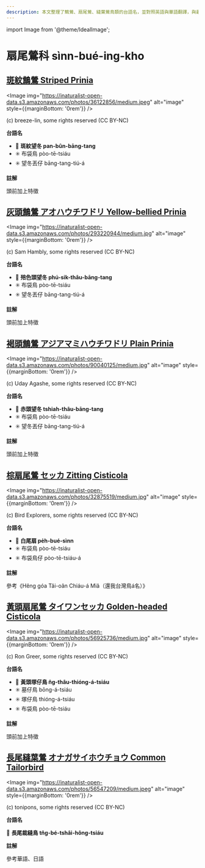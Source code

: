 ```yaml
---
description: 本文整理了鷦鶯、扇尾鶯、縫葉鶯鳥類的台語名，並對照英語與華語翻譯，與最新的鳥類分類，期待能夠供未來的台語鳥類圖鑑當作參考
---
```


import Image from '@theme/IdealImage';

# 扇尾鶯科 sìnn-bué-ing-kho

## [斑紋鷦鶯 Striped Prinia](https://ebird.org/species/strpri8)

<Image img="https://inaturalist-open-data.s3.amazonaws.com/photos/36122856/medium.jpeg" alt="image" style={{marginBottom: '0rem'}} />

<div className="image-caption">
(c) breeze-lin, some rights reserved (CC BY-NC)
</div>

**台語名**

- 🎯 **斑紋望冬 pan-bûn-bāng-tang**
- ✳️ 布袋鳥 pòo-tē-tsiáu
- ✳️ 望冬丟仔 bāng-tang-tiú-á

**註解**

頭前加上特徵

## [灰頭鷦鶯 アオハウチワドリ Yellow-bellied Prinia](https://ebird.org/species/yebpri1)

<Image img="https://inaturalist-open-data.s3.amazonaws.com/photos/293220944/medium.jpg" alt="image" style={{marginBottom: '0rem'}} />

<div className="image-caption">
(c) Sam Hambly, some rights reserved (CC BY-NC)
</div>

**台語名**

- 🎯 **殕色頭望冬 phú-sik-thâu-bāng-tang**
- ✳️ 布袋鳥 pòo-tē-tsiáu
- ✳️ 望冬丟仔 bāng-tang-tiú-á

**註解**

頭前加上特徵

## [褐頭鷦鶯 アジアマミハウチワドリ Plain Prinia](https://ebird.org/species/plapri1)

<Image img="https://inaturalist-open-data.s3.amazonaws.com/photos/90040125/medium.jpg" alt="image" style={{marginBottom: '0rem'}} />

<div className="image-caption">
(c) Uday Agashe, some rights reserved (CC BY-NC)
</div>

**台語名**

- 🎯 **赤頭望冬 tshiah-thâu-bāng-tang**
- ✳️ 布袋鳥 pòo-tē-tsiáu
- ✳️ 望冬丟仔 bāng-tang-tiú-á

**註解**

頭前加上特徵

## [棕扇尾鶯 セッカ Zitting Cisticola](https://ebird.org/species/zitcis1)

<Image img="https://inaturalist-open-data.s3.amazonaws.com/photos/32875519/medium.jpg" alt="image" style={{marginBottom: '0rem'}} />

<div className="image-caption">
(c) Bird Explorers, some rights reserved (CC BY-NC)
</div>

**台語名**

- 🎯 **白尾扇 pe̍h-bué-sìnn**
- ✳️ 布袋鳥 pòo-tē-tsiáu
- ✳️ 布袋鳥仔 pòo-tē-tsiáu-á

**註解**

參考《Hêng góa Tâi-oân Chiáu-á Miâ（還我台灣鳥á名）》

## [黃頭扇尾鶯 タイワンセッカ Golden-headed Cisticola](https://ebird.org/species/gohcis1)

<Image img="https://inaturalist-open-data.s3.amazonaws.com/photos/56925736/medium.jpg" alt="image" style={{marginBottom: '0rem'}} />

<div className="image-caption">
(c) Ron Greer, some rights reserved (CC BY-NC)
</div>

**台語名**

- 🎯 **黃頭塚仔鳥 n̂g-thâu-thióng-á-tsiáu**
- ✳️ 墓仔鳥 bōng-á-tsiáu
- ✳️ 塚仔鳥 thióng-á-tsiáu
- ✳️ 布袋鳥 pòo-tē-tsiáu

**註解**

頭前加上特徵

## [長尾縫葉鶯 オナガサイホウチョウ Common Tailorbird](https://ebird.org/species/comtai1)

<Image img="https://inaturalist-open-data.s3.amazonaws.com/photos/56547209/medium.jpeg" alt="image" style={{marginBottom: '0rem'}} />

<div className="image-caption">
(c) tonipons, some rights reserved (CC BY-NC)
</div>

**台語名**

🎯 **長尾裁縫鳥 tn̂g-bé-tshâi-hông-tsiáu**

**註解**

參考華語、日語
